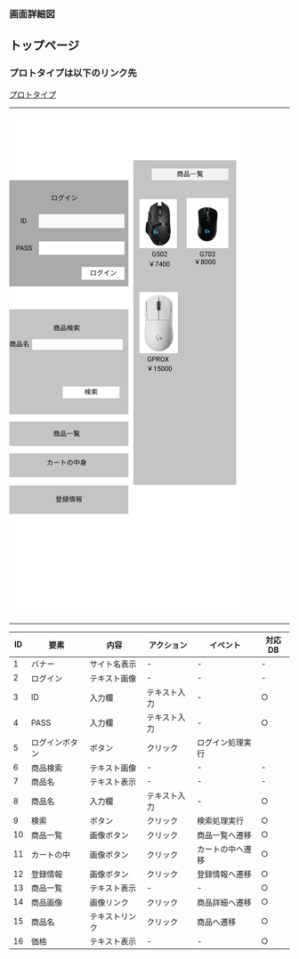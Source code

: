 ### 画面詳細図
## トップページ
### プロトタイプは以下のリンク先
[プロトタイプ](https://www.figma.com/file/ojVkeDEgQYpl76AloUyQpg/Untitled?node-id=0%3A1)
*****
<img src="../img/toppage2.png" eidth="500">

*****
| ID | 要素 | 内容 | アクション | イベント | 対応DB |
|----|-----|------|-----------|----------|-------|
|1   |バナー|サイト名表示|-    |-          |-     |
|2   |ログイン|テキスト画像|-    |-        |-       | 
|3   |ID|入力欄|テキスト入力|-    |○    |
|4   |PASS|入力欄|テキスト入力|-   |○    |
|5   |ログインボタン|ボタン|クリック|ログイン処理実行|    |
|6   |商品検索|テキスト画像|-   |-    |-    |
|7   |商品名|テキスト表示|-   |-    |-    |
|8   |商品名|入力欄|テキスト入力|-    |○   |
|9  |検索|ボタン|クリック|検索処理実行|○    |
|10  |商品一覧|画像ボタン|クリック|商品一覧へ遷移|○   |
|11  |カートの中|画像ボタン|クリック|カートの中へ遷移|○   |
|12  |登録情報|画像ボタン|クリック|登録情報へ遷移|○   |
|13  |商品一覧|テキスト表示|-    |-    |○    |
|14  |商品画像|画像リンク|クリック|商品詳細へ遷移|○   |
|15  |商品名|テキストリンク|クリック|商品へ遷移|○   |
|16  |価格|テキスト表示|-    |-    |○    |
